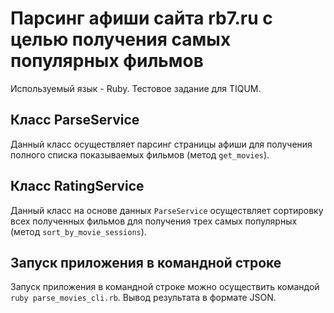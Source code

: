 # Парсинг афиши сайта rb7.ru с целью получения самых популярных фильмов

Используемый язык - Ruby. Тестовое задание для TIQUM.

## Класс ParseService

Данный класс осуществляет парсинг страницы афиши для получения полного списка показываемых фильмов (метод `get_movies`).

## Класс RatingService

Данный класс на основе данных `ParseService` осуществляет сортировку всех полученных фильмов для получения трех самых популярных (метод `sort_by_movie_sessions`).

## Запуск приложения в командной строке

Запуск приложения в командной строке можно осуществить командой `ruby parse_movies_cli.rb`. Вывод результата в формате JSON.
